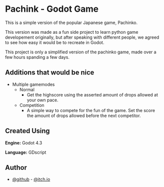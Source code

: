 
# Pachink - Godot Game

This is a simple version of the popular Japanese game, Pachinko.

This version was made as a fun side project to learn python game developement originally, but after speaking with different people, we agreed to see how easy it would be to recreate in Godot. 

This project is only a simplified version of the pachinko game, made over a few hours spanding a few days.

## Additions that would be nice

- Multiple gamemodes
    - Normal
        - Get the highscore using the asserted amount of drops allowed at your own pace.
    - Competition
        - A simple way to compete for the fun of the game. Set the score the amount of drops allowed before the next competitor.   

## Created Using

**Engine:** Godot 4.3

**Language:** GDscript


## Author

- [@github](https://www.github.com/jakoofficial) - [@itch.io](https://pumpkin-dev.itch.io/)

